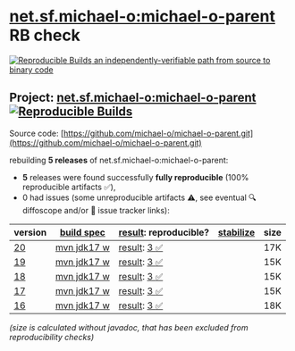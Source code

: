 [net.sf.michael-o:michael-o-parent](https://central.sonatype.com/artifact/net.sf.michael-o/michael-o-parent/versions) RB check
=======

[![Reproducible Builds](https://reproducible-builds.org/images/logos/rb.svg) an independently-verifiable path from source to binary code](https://reproducible-builds.org/)

## Project: [net.sf.michael-o:michael-o-parent](https://central.sonatype.com/artifact/net.sf.michael-o/michael-o-parent/versions) [![Reproducible Builds](https://img.shields.io/endpoint?url=https://raw.githubusercontent.com/jvm-repo-rebuild/reproducible-central/master/content/net/sf/michael-o/michael-o-parent/badge.json)](https://github.com/jvm-repo-rebuild/reproducible-central/blob/master/content/net/sf/michael-o/michael-o-parent/README.md)

Source code: [https://github.com/michael-o/michael-o-parent.git](https://github.com/michael-o/michael-o-parent.git)

rebuilding **5 releases** of net.sf.michael-o:michael-o-parent:
- **5** releases were found successfully **fully reproducible** (100% reproducible artifacts :white_check_mark:),
- 0 had issues (some unreproducible artifacts :warning:, see eventual :mag: diffoscope and/or :memo: issue tracker links):

| version | [build spec](/BUILDSPEC.md) | [result](https://reproducible-builds.org/docs/jvm/): reproducible? | [stabilize](https://github.com/google/oss-rebuild/blob/main/cmd/stabilize/README.md) | size |
| -- | --------- | ------ | ------ | -- |
| [20](https://central.sonatype.com/artifact/net.sf.michael-o/michael-o-parent/20/pom) | [mvn jdk17 w](michael-o-parent-20.buildspec) | [result](michael-o-parent-20.buildinfo): [3 :white_check_mark: ](michael-o-parent-20.buildcompare) | | 17K |
| [19](https://central.sonatype.com/artifact/net.sf.michael-o/michael-o-parent/19/pom) | [mvn jdk17 w](michael-o-parent-19.buildspec) | [result](michael-o-parent-19.buildinfo): [3 :white_check_mark: ](michael-o-parent-19.buildcompare) | | 15K |
| [18](https://central.sonatype.com/artifact/net.sf.michael-o/michael-o-parent/18/pom) | [mvn jdk17 w](michael-o-parent-18.buildspec) | [result](michael-o-parent-18.buildinfo): [3 :white_check_mark: ](michael-o-parent-18.buildcompare) | | 15K |
| [17](https://central.sonatype.com/artifact/net.sf.michael-o/michael-o-parent/17/pom) | [mvn jdk17 w](michael-o-parent-17.buildspec) | [result](michael-o-parent-17.buildinfo): [3 :white_check_mark: ](michael-o-parent-17.buildcompare) | | 15K |
| [16](https://central.sonatype.com/artifact/net.sf.michael-o/michael-o-parent/16/pom) | [mvn jdk17 w](michael-o-parent-16.buildspec) | [result](michael-o-parent-16.buildinfo): [3 :white_check_mark: ](michael-o-parent-16.buildcompare) | | 18K |

<i>(size is calculated without javadoc, that has been excluded from reproducibility checks)</i>
